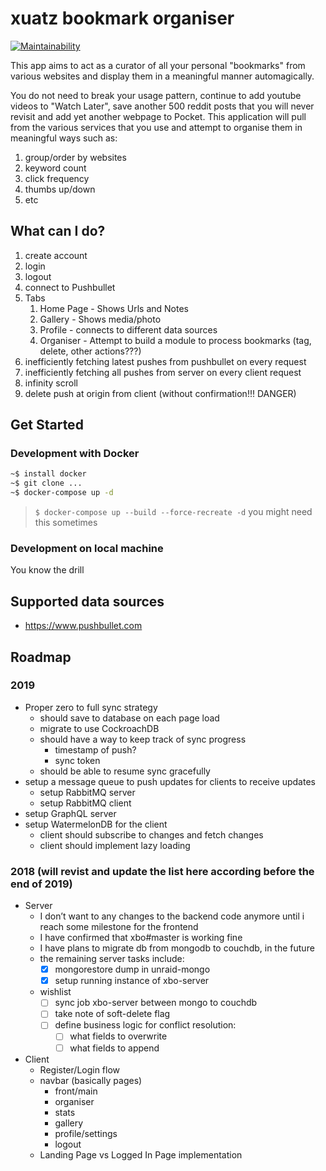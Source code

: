 # xuatz bookmark organiser

[![Maintainability](https://api.codeclimate.com/v1/badges/22af2c1116f0a0da638f/maintainability)](https://codeclimate.com/github/xuatz/xbo/maintainability)

This app aims to act as a curator of all your personal "bookmarks" from various websites and display them in a meaningful manner automagically.

You do not need to break your usage pattern, continue to add youtube videos to "Watch Later", save another 500 reddit posts that you will never revisit and add yet another webpage to Pocket. This application will pull from the various services that you use and attempt to organise them in meaningful ways such as:

1. group/order by websites
1. keyword count
1. click frequency
1. thumbs up/down
1. etc

## What can I do?

1. create account
2. login
3. logout
4. connect to Pushbullet
5. Tabs
   1. Home Page - Shows Urls and Notes
   1. Gallery - Shows media/photo
   1. Profile - connects to different data sources
   1. Organiser - Attempt to build a module to process bookmarks (tag, delete, other actions???)
6. inefficiently fetching latest pushes from pushbullet on every request
7. inefficiently fetching all pushes from server on every client request
8. infinity scroll
9. delete push at origin from client (without confirmation!!! DANGER)

## Get Started

### Development with Docker

```bash
~$ install docker
~$ git clone ...
~$ docker-compose up -d
```

> `$ docker-compose up --build --force-recreate -d`
> you might need this sometimes

### Development on local machine

You know the drill

## Supported data sources

- https://www.pushbullet.com

## Roadmap

### 2019

- Proper zero to full sync strategy
  - should save to database on each page load
  - migrate to use CockroachDB
  - should have a way to keep track of sync progress
    - timestamp of push?
    - sync token
  - should be able to resume sync gracefully
- setup a message queue to push updates for clients to receive updates
  - setup RabbitMQ server
  - setup RabbitMQ client
- setup GraphQL server
- setup WatermelonDB for the client
  - client should subscribe to changes and fetch changes
  - client should implement lazy loading

### 2018 (will revist and update the list here according before the end of 2019)

- Server
  - I don’t want to any changes to the backend code anymore until i reach some milestone for the frontend
  - I have confirmed that xbo#master is working fine
  - I have plans to migrate db from mongodb to couchdb, in the future
  - the remaining server tasks include:
    - [x] mongorestore dump in unraid-mongo
    - [x] setup running instance of xbo-server
  - wishlist
    - [ ] sync job xbo-server between mongo to couchdb
    - [ ] take note of soft-delete flag
    - [ ] define business logic for conflict resolution:
      - [ ] what fields to overwrite
      - [ ] what fields to append
- Client
  - Register/Login flow
  - navbar (basically pages)
    - front/main
    - organiser
    - stats
    - gallery
    - profile/settings
    - logout
  - Landing Page vs Logged In Page implementation
